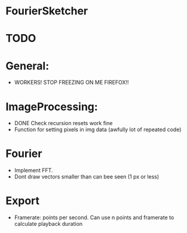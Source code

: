 # FourierSketcher

# TODO
# General:
- WORKERS! STOP FREEZING ON ME FIREFOX!!
# ImageProcessing:
- DONE Check recursion resets work fine
- Function for setting pixels in img data (awfully lot of repeated code)

# Fourier
- Implement FFT.
- Dont draw vectors smaller than can bee seen (1 px or less)

# Export
- Framerate: points per second. Can use n points and framerate to calculate playback duration
